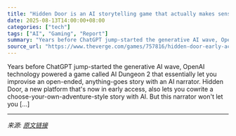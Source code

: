 ```yaml
---
title: "Hidden Door is an AI storytelling game that actually makes sense"
date: 2025-08-13T14:00:00+08:00
categories: ["tech"]
tags: ["AI", "Gaming", "Report"]
summary: "Years before ChatGPT jump-started the generative AI wave, OpenAI technology powered a game called AI Dungeon 2 that essentially let you improvise an open-ended, anything-goes story with an AI narrator"
source_url: "https://www.theverge.com/games/757816/hidden-door-early-access-ai-story"
---
```


Years before ChatGPT jump-started the generative AI wave, OpenAI technology powered a game called AI Dungeon 2 that essentially let you improvise an open-ended, anything-goes story with an AI narrator. Hidden Door, a new platform that's now in early access, also lets you cowrite a choose-your-own-adventure-style story with AI. But this narrator won't let you [&#8230;]

---

*来源: [原文链接](https://www.theverge.com/games/757816/hidden-door-early-access-ai-story)*
